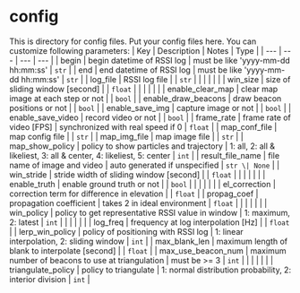 # config

This is directory for config files.
Put your config files here.
You can customize following parameters:
| Key                  | Description                                         | Notes                                                                | Type          |
| ---                  | ---                                                 | ---                                                                  | ---           |
| begin                | begin datetime of RSSI log                          | must be like 'yyyy-mm-dd hh:mm:ss'                                   | `str`         |
| end                  | end datetime of RSSI log                            | must be like 'yyyy-mm-dd hh:mm:ss'                                   | `str`         |
| log_file             | RSSI log file                                       |                                                                      | `str`         |
|                      |                                                     |                                                                      |               |
| win_size             | size of sliding window [second]                     |                                                                      | `float`       |
|                      |                                                     |                                                                      |               |
| enable_clear_map     | clear map image at each step or not                 |                                                                      | `bool`        |
| enable_draw_beacons  | draw beacon positions or not                        |                                                                      | `bool`        |
| enable_save_img      | capture image or not                                |                                                                      | `bool`        |
| enable_save_video    | record video or not                                 |                                                                      | `bool`        |
| frame_rate           | frame rate of video [FPS]                           | synchronized with real speed if 0                                    | `float`       |
| map_conf_file        | map config file                                     |                                                                      | `str`         |
| map_img_file         | map image file                                      |                                                                      | `str`         |
| map_show_policy      | policy to show particles and trajectory             | 1: all, 2: all & likeliest, 3: all & center, 4: likeliest, 5: center | `int`         |
| result_file_name     | file name of image and video                        | auto generated if unspecified                                        | `str \| None` |
| win_stride           | stride width of sliding window [second]             |                                                                      | `float`       |
|                      |                                                     |                                                                      |               |
| enable_truth         | enable ground truth or not                          |                                                                      | `bool`        |
|                      |                                                     |                                                                      |               |
| el_correction        | correction term for difference in elevation         |                                                                      | `float`       |
| propag_coef          | propagation coefficient                             | takes 2 in ideal environment                                         | `float`       |
|                      |                                                     |                                                                      |               |
| win_policy           | policy to get representative RSSI value in window   | 1: maximum, 2: latest                                                | `int`         |
|                      |                                                     |                                                                      |               |
| log_freq             | frequency at log interpolation [Hz]                 |                                                                      | `float`       |
| lerp_win_policy      | policy of positioning with RSSI log                 | 1: linear interpolation, 2: sliding window                           | `int`         |
| max_blank_len        | maximum length of blank to interpolate [second]     |                                                                      | `float`       |
| max_use_beacon_num   | maximum number of beacons to use at triangulation   | must be >= 3                                                         | `int`         |
|                      |                                                     |                                                                      |               |
| triangulate_policy   | policy to triangulate                               | 1: normal distribution probability, 2: interior division             | `int`         |
